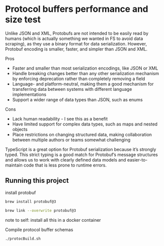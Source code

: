 # Protocol buffers performance and size test

Unlike JSON and XML, Protobufs are not intended to be easily read by humans (which is actually something we wanted in FS to avoid data scraping), as they use a binary format for data serialization.
However, Protobuf encoding is smaller, faster, and simpler than JSON and XML.


Pros
* Faster and smaller than most serialization encodings, like JSON or XML
* Handle breaking changes better than any other serialization mechanism by enforcing deprecation rather than completely removing a field
* Language- and platform-neutral, making them a good mechanism for transferring data between systems with different language implementations
* Support a wider range of data types than JSON, such as enums

Cons
* Lack human readability - I see this as a benefit
* Have limited support for complex data types, such as maps and nested objects
* Place restrictions on changing structured data, making collaboration between multiple authors or teams somewhat challenging

TypeScript is a great option for Protobuf serialization because it’s strongly typed. This strict typing is a good match for Protobuf’s message structures and allows us to work with clearly defined data models and easier-to-maintain code that is less prone to runtime errors.


## Running this project
install protobuf
```bash
brew install protobuf@3
```
```bash
brew link --overwrite protobuf@3
```
note to self: install all this in a docker container

Compile protocol buffer schemas
```bash
./protocBuild.sh
```
